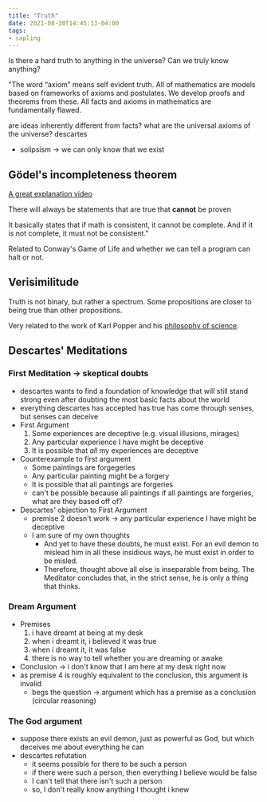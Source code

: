 ```yaml
---
title: "Truth"
date: 2021-08-30T14:45:13-04:00
tags:
- sapling
---
```


Is there a hard truth to anything in the universe? Can we truly know anything?

"The word “axiom” means self evident truth. All of mathematics are models based on frameworks of axioms and postulates. We develop proofs and theorems from these. All facts and axioms in mathematics are fundamentally flawed.

are ideas inherently different from facts?
what are the universal axioms of the universe?
descartes
* solipsism -> we can only know that we exist

## Gödel's incompleteness theorem
[A great explanation video](https://www.youtube.com/watch?v=HeQX2HjkcNo)

There will always be statements that are true that **cannot** be proven

It basically states that if math is consistent, it cannot be complete. And if it is not complete, it must not be consistent."

Related to Conway's Game of Life and whether we can tell a program can halt or not.

## Verisimilitude
Truth is not binary, but rather a spectrum. Some propositions are closer to being true than other propositions.

Very related to the work of Karl Popper and his [philosophy of science](thoughts/philosophy%20of%20science.md).

## Descartes' Meditations
### First Meditation → skeptical doubts
-   descartes wants to find a foundation of knowledge that will still stand strong even after doubting the most basic facts about the world
-   everything descartes has accepted has true has come through senses, but senses can deceive
-   First Argument
    1.  Some experiences are deceptive (e.g. visual illusions, mirages)
    2.  Any particular experience I have might be deceptive
    3.  It is possible that _all_ my experiences are deceptive
-   Counterexample to first argument
    -   Some paintings are forgegeries
    -   Any particular painting might be a forgery
    -   It is possible that all paintings are forgeries
    -   can't be possible because all paintings if all paintings are forgeries, what are they based off of?
-   Descartes' objection to First Argument
    -   premise 2 doesn't work → any particular experience I have might be deceptive
    -   I am sure of my own thoughts
        -   And yet to have these doubts, he must exist. For an evil demon to mislead him in all these insidious ways, he must exist in order to be misled.
        -   Therefore, thought above all else is inseparable from being. The Meditator concludes that, in the strict sense, he is only a thing that thinks.
### Dream Argument
-   Premises
	1.  i have dreamt at being at my desk
	2.  when i dreamt it, i believed it was true
	3.  when i dreamt it, it was false
	4.  there is no way to tell whether you are dreaming or awake
-   Conclusion → i don't know that I am here at my desk right now
-   as premise 4 is roughly equivalent to the conclusion, this argument is invalid
	-   begs the question → argument which has a premise as a conclusion (circular reasoning)
### The God argument
-   suppose there exists an evil demon, just as powerful as God, but which deceives me about everything he can
-   descartes refutation
	-   it seems possible for there to be such a person
	-   if there were such a person, then everything I believe would be false
	-   I can't tell that there isn't such a person
	-   so, I don't really know anything I thought i knew